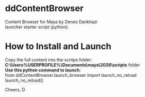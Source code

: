 # ddContentBrowser<br/>
Content Browser for Maya by Denes Dankhazi<br/>
launcher starter script (python): <br/>
# How to Install and Launch<br/>
Copy the full content into the scritps folder: **C:\Users\%USERPROFILE%\Documents\maya\2026\scripts** folder<br/>
**Use this python command to launch:**<br/>
from ddContentBrowser.launch_browser import launch_no_reload<br/>
launch_no_reload()

Cheers, D
